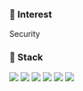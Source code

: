 ### 🚀 Interest
Security
<!--<img src="https://img.shields.io/badge/NLP-informational?style=flat-square&logo=Security&logoColor=white"/>-->

### 🚀 Stack
<img src="https://img.shields.io/badge/Python-3766AB?style=flat-square&logo=Python&logoColor=white"/> <img src="https://img.shields.io/badge/Swift-F05138?style=flat-square&logo=Swift&logoColor=white"/> <img src="https://img.shields.io/badge/Java-007396?style=flat-square&logo=Java&logoColor=white"/> <img src="https://img.shields.io/badge/JavaScript-F7DF1E?style=flat-square&logo=JavaScript&logoColor=white"/> <img src="https://img.shields.io/badge/C-A8B9CC?style=flat-square&logo=C&logoColor=white"/> <img src="https://img.shields.io/badge/HTML5-E34F26?style=flat-square&logo=HTML5&logoColor=white"/>

<!--
![Anurag's GitHub stats](https://github-readme-stats.vercel.app/api?username=syi07030&show_icons=true&theme=omni&show_icons=true)
-->

<!--[![Top Langs](https://github-readme-stats.vercel.app/api/top-langs/?username=syi07030&layout=compact&theme=default&langs_count=8)](https://github.com/anuraghazra/github-readme-stats)-->

<!--<img src="https://img.shields.io/badge/MySQL-4479A1?style=flat-square&logo=MySQL&logoColor=white"/>


- 🔭 I’m currently working on ...
- 🌱 I’m currently learning ...
- 👯 I’m looking to collaborate on ...
- 🤔 I’m looking for help with ...
- 💬 Ask me about ...
- 📫 How to reach me: ...
- 😄 Pronouns: ...
- ⚡ Fun fact: ...
-->
